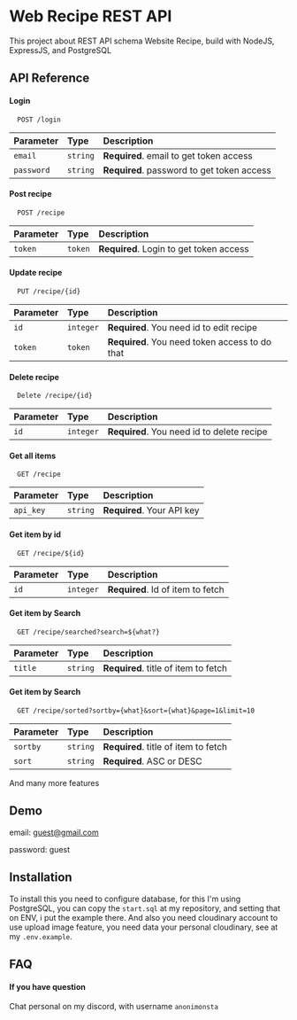 
# Web Recipe REST API

This project about REST API schema Website Recipe, build with NodeJS, ExpressJS, and PostgreSQL

## API Reference

#### Login

```http
  POST /login
```

| Parameter | Type     | Description                       |
| :-------- | :------- | :-------------------------------- |
| `email`      | `string` | **Required**. email to get token access |
| `password`      | `string` | **Required**. password to get token access |

#### Post recipe

```http
  POST /recipe
```

| Parameter | Type     | Description                       |
| :-------- | :------- | :-------------------------------- |
| `token`      | `token` | **Required**. Login to get token access |

#### Update recipe

```http
  PUT /recipe/{id}
```

| Parameter | Type     | Description                       |
| :-------- | :------- | :-------------------------------- |
| `id`      | `integer` | **Required**. You need id to edit recipe |
| `token`      | `token` | **Required**. You need token access to do that |

#### Delete recipe

```http
  Delete /recipe/{id}
```

| Parameter | Type     | Description                       |
| :-------- | :------- | :-------------------------------- |
| `id`      | `integer` | **Required**. You need id to delete recipe |

#### Get all items

```http
  GET /recipe
```

| Parameter | Type     | Description                |
| :-------- | :------- | :------------------------- |
| `api_key` | `string` | **Required**. Your API key |

#### Get item by id

```http
  GET /recipe/${id}
```

| Parameter | Type     | Description                       |
| :-------- | :------- | :-------------------------------- |
| `id`      | `integer` | **Required**. Id of item to fetch |


#### Get item by Search

```http
  GET /recipe/searched?search=${what?}
```

| Parameter | Type     | Description                       |
| :-------- | :------- | :-------------------------------- |
| `title`      | `string` | **Required**. title of item to fetch |


#### Get item by Search

```http
  GET /recipe/sorted?sortby={what}&sort={what}&page=1&limit=10
```

| Parameter | Type     | Description                       |
| :-------- | :------- | :-------------------------------- |
| `sortby`      | `string` | **Required**. title of item to fetch |
| `sort`      | `string` | **Required**. ASC or DESC |



And many more features
## Demo

email: guest@gmail.com

password: guest


## Installation

To install this you need to configure database, for this I'm using PostgreSQL, you can copy the `start.sql` at my repository, and setting that on ENV, i put the example there. And also you need cloudinary account to use upload image feature, you need data your personal cloudinary, see at my `.env.example`.
    
## FAQ

#### If you have question

Chat personal on my discord, with username `anonimonsta`
